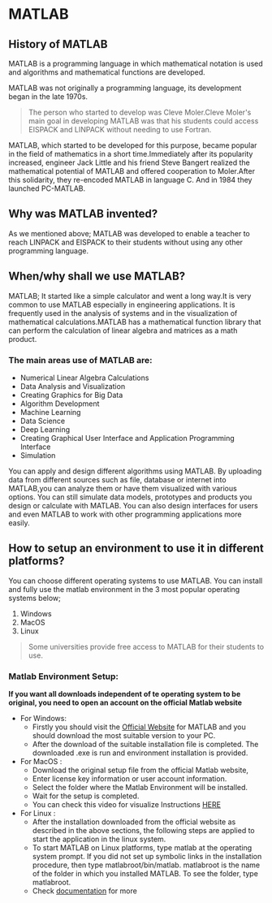 # MATLAB



## History of MATLAB

MATLAB is a programming language in which mathematical notation is used and algorithms and mathematical functions are developed.

MATLAB was not originally a programming language, its development began in the late 1970s.
> The person who started to develop was Cleve Moler.Cleve Moler's main goal in developing MATLAB was that his students could access EISPACK and LINPACK without needing to use Fortran.

MATLAB, which started to be developed for this purpose, became popular in the field of mathematics in a short time.Immediately after its popularity increased, engineer Jack Little and his friend Steve Bangert realized the mathematical potential of MATLAB and offered cooperation to Moler.After this solidarity, they re-encoded MATLAB in language C. And in 1984 they launched PC-MATLAB.


## Why was MATLAB invented?

As we mentioned above; MATLAB was developed to enable a teacher to reach LINPACK and EISPACK to their students without using any other programming language.


## When/why shall we use MATLAB?

MATLAB; It started like a simple calculator and went a long way.It is very common to use MATLAB especially in engineering applications. 
It is frequently used in the analysis of systems and in the visualization of mathematical calculations.MATLAB has a mathematical function library that can perform the calculation of linear algebra and matrices as a math product.

### The main areas use of MATLAB are:
* Numerical Linear Algebra Calculations
* Data Analysis and Visualization
* Creating Graphics for Big Data
* Algorithm Development
* Machine Learning
* Data Science
* Deep Learning
* Creating Graphical User Interface and Application Programming Interface
* Simulation


You can apply and design different algorithms using MATLAB.
By uploading data from different sources such as file, database or internet into MATLAB,you can analyze them or have them visualized with various options.
You can still simulate data models, prototypes and products you design or calculate with MATLAB.
You can also design interfaces for users and even MATLAB to work with other programming applications more easily.


## How to setup an environment to use it in different platforms?
You can choose different operating systems to use MATLAB. You can install and fully use the matlab environment in the 3 most popular operating systems below;
1. Windows
2. MacOS
3. Linux

> Some universities provide free access to MATLAB for their students to use.

### Matlab Environment Setup:
**If you want all downloads independent of te operating system to be original, you need to open an account on the official Matlab website**
* For Windows:
  * Firstly you should visit the [Official Website](https://www.mathworks.com/downloads/web_downloads/?s_iid=hp_ff_t_downloads) for MATLAB and you should download the most suitable version to your PC.
  * After the download of the suitable installation file is completed. The downloaded .exe is run and environment installation is provided.
* For MacOS :
  * Download the original setup file from the official Matlab website, 
  * Enter license key information or user account information.
  * Select the folder where the Matlab Environment will be installed.
  * Wait for the setup is completed.
  * You can check this video for visualize Instructions [HERE](https://www.youtube.com/watch?v=fMS2pu015WI)
* For Linux : 
  * After the installation downloaded from the official website as described in the above sections, the following steps are applied to start the application in the linux system.
  * To start MATLAB on Linux platforms, type matlab at the operating system prompt. If you did not set up symbolic links in the installation procedure, then type matlabroot/bin/matlab. matlabroot is the name of the folder in which you installed MATLAB. To see the folder, type matlabroot.
  * Check [documentation](https://www.mathworks.com/help/matlab/matlab_env/start-matlab-on-linux-platforms.html#responsive_offcanvas) for more





